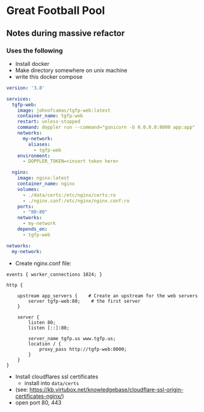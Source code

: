 # Great Football Pool
## Notes during massive refactor

### Uses the following
- Install docker
- Make directory somewhere on unix machine
- write this docker compose
```yaml
version: '3.8'

services:
  tgfp-web:
    image: johnofcamas/tgfp-web:latest
    container_name: tgfp-web
    restart: unless-stopped
    command: doppler run --command="gunicorn -b 0.0.0.0:8000 app:app"
    networks:
      my-network:
        aliases:
          - tgfp-web
    environment:
      - DOPPLER_TOKEN=<insert token here>

  nginx:
    image: nginx:latest
    container_name: nginx
    volumes:
      - ./data/certs:/etc/nginx/certs:ro
      - ./nginx.conf:/etc/nginx/nginx.conf:ro
    ports:
      - "80:80"
    networks:
      - my-network
    depends_on:
      - tgfp-web

networks:
  my-network:

```
- Create nginx.conf file:
```
events { worker_connections 1024; }

http {

    upstream app_servers {    # Create an upstream for the web servers
        server tgfp-web:80;    # the first server
    }

    server {
        listen 80;
        listen [::]:80;

        server_name tgfp.us www.tgfp.us;
        location / {
            proxy_pass http://tgfp-web:8000;
        }
    }
}

```
- Install cloudflares ssl certificates
  - install into `data/certs`
- (see: https://kb.virtubox.net/knowledgebase/cloudflare-ssl-origin-certificates-nginx/)
- open port 80, 443

